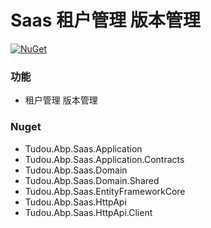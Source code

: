 # Saas 租户管理 版本管理
[![NuGet](https://img.shields.io/nuget/v/Tudou.Abp.Account.Application.svg?style=flat-square)](https://www.nuget.org/packages/Tudou.Abp.Account.Application)
### 功能
- 租户管理 版本管理
### Nuget
- Tudou.Abp.Saas.Application
- Tudou.Abp.Saas.Application.Contracts
- Tudou.Abp.Saas.Domain
- Tudou.Abp.Saas.Domain.Shared
- Tudou.Abp.Saas.EntityFrameworkCore
- Tudou.Abp.Saas.HttpApi
- Tudou.Abp.Saas.HttpApi.Client



